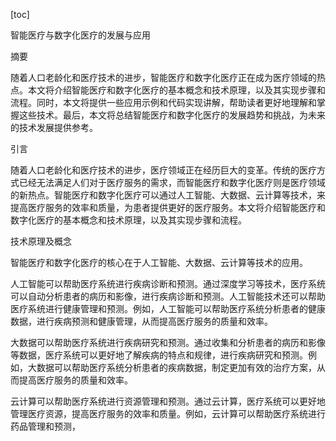 
[toc]                    
                
                
智能医疗与数字化医疗的发展与应用

摘要

随着人口老龄化和医疗技术的进步，智能医疗和数字化医疗正在成为医疗领域的热点。本文将介绍智能医疗和数字化医疗的基本概念和技术原理，以及其实现步骤和流程。同时，本文将提供一些应用示例和代码实现讲解，帮助读者更好地理解和掌握这些技术。最后，本文将总结智能医疗和数字化医疗的发展趋势和挑战，为未来的技术发展提供参考。

引言

随着人口老龄化和医疗技术的进步，医疗领域正在经历巨大的变革。传统的医疗方式已经无法满足人们对于医疗服务的需求，而智能医疗和数字化医疗则是医疗领域的新热点。智能医疗和数字化医疗可以通过人工智能、大数据、云计算等技术，来提高医疗服务的效率和质量，为患者提供更好的医疗服务。本文将介绍智能医疗和数字化医疗的基本概念和技术原理，以及其实现步骤和流程。

技术原理及概念

智能医疗和数字化医疗的核心在于人工智能、大数据、云计算等技术的应用。

人工智能可以帮助医疗系统进行疾病诊断和预测。通过深度学习等技术，医疗系统可以自动分析患者的病历和影像，进行疾病诊断和预测。人工智能技术还可以帮助医疗系统进行健康管理和预测。例如，人工智能可以帮助医疗系统分析患者的健康数据，进行疾病预测和健康管理，从而提高医疗服务的质量和效率。

大数据可以帮助医疗系统进行疾病研究和预测。通过收集和分析患者的病历和影像等数据，医疗系统可以更好地了解疾病的特点和规律，进行疾病研究和预测。例如，大数据可以帮助医疗系统分析患者的疾病数据，制定更加有效的治疗方案，从而提高医疗服务的质量和效率。

云计算可以帮助医疗系统进行资源管理和预测。通过云计算，医疗系统可以更好地管理医疗资源，提高医疗服务的效率和质量。例如，云计算可以帮助医疗系统进行药品管理和预测，


